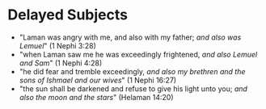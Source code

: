 # Delayed Subjects

*   "Laman was angry with me, and also with my father; *and also was Lemuel*"
    (1 Nephi 3:28)
*   "when Laman saw me he was exceedingly frightened, *and also Lemuel and Sam*"
    (1 Nephi 4:28)
*   "he did fear and tremble exceedingly, *and also my brethren and the sons of
    Ishmael and our wives*" (1 Nephi 16:27)
*   "the sun shall be darkened and refuse to give his light unto you; *and also
    the moon and the stars*" (Helaman 14:20)
